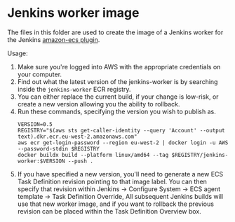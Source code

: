 # Jenkins worker image

The files in this folder are used to create the image of a Jenkins worker for the Jenkins [amazon-ecs plugin].

[amazon-ecs plugin]: https://wiki.jenkins.io/display/JENKINS/Amazon+EC2+Container+Service+Plugin

Usage:
1. Make sure you're logged into AWS with the appropriate credentials on your computer.
2. Find out what the latest version of the jenkins-worker is by searching inside the `jenkins-worker` ECR registry.
3. You can either replace the current build, if your change is low-risk, or create a new version allowing you
   the ability to rollback.
4. Run these commands, specifying the version you wish to publish as.
   ```shell
   VERSION=0.5
   REGISTRY="$(aws sts get-caller-identity --query 'Account' --output text).dkr.ecr.eu-west-2.amazonaws.com"
   aws ecr get-login-password --region eu-west-2 | docker login -u AWS --password-stdin $REGISTRY
   docker buildx build --platform linux/amd64 --tag $REGISTRY/jenkins-worker:$VERSION --push .
   ```
5. If you have specified a new version, you'll need to generate a new ECS Task Definition revision pointing to 
   that image label.
   You can then specify that revision within Jenkins -> Configure System -> ECS agent template -> Task Definition Override,
   All subsequent Jenkins builds will use that new worker image, and if you want to rollback the previous revision
   can be placed within the Task Definition Overview box.